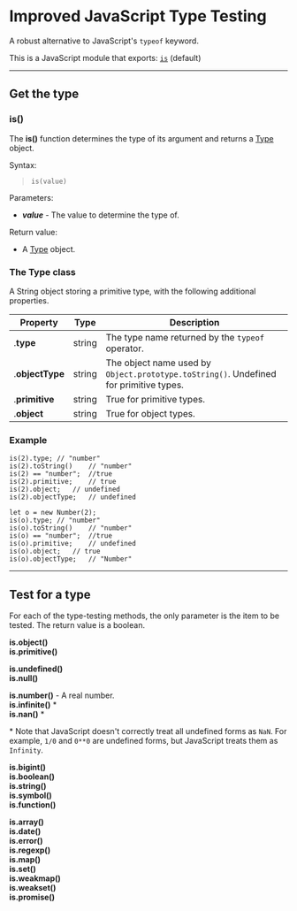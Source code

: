 # Improved JavaScript Type Testing
A robust alternative to JavaScript's `typeof` keyword.

This is a JavaScript module that exports: [`is`](#is) (default)

---


## Get the type

### is()

The **is()** function determines the type of its argument and returns a [Type](#the-type-class) object.

Syntax:
> `is(value)`

Parameters:
- ***value*** - The value to determine the type of.

Return value:
- A [Type](#the-type-class) object.

### The Type class

A String object storing a primitive type, with the following additional properties.

| Property        | Type   | Description
| - | - | -
| .**type**       | string | The type name returned by the `typeof` operator.
| .**objectType** | string | The object name used by `Object.prototype.toString()`. Undefined for primitive types.
| .**primitive**  | string | True for primitive types.
| .**object**     | string | True for object types.

### Example

```
is(2).type;	// "number"
is(2).toString()	// "number"
is(2) == "number";	//true
is(2).primitive;	// true
is(2).object;	// undefined
is(2).objectType;	// undefined

let o = new Number(2);
is(o).type;	// "number"
is(o).toString()	// "number"
is(o) == "number";	//true
is(o).primitive;	// undefined
is(o).object;	// true
is(o).objectType;	// "Number"
```

---


## Test for a type

For each of the type-testing methods, the only parameter is the item to be tested. The return value is a boolean.

**is.object()**  
**is.primitive()**  

**is.undefined()**  
**is.null()**  

**is.number()** - A real number.  
**is.infinite()** \*  
**is.nan()** \*  

\* Note that JavaScript doesn't correctly treat all undefined forms as `NaN`. For example, `1/0` and `0**0` are undefined forms, but JavaScript treats them as `Infinity`.  

**is.bigint()**  
**is.boolean()**  
**is.string()**  
**is.symbol()**  
**is.function()**  

**is.array()**  
**is.date()**  
**is.error()**  
**is.regexp()**  
**is.map()**  
**is.set()**  
**is.weakmap()**  
**is.weakset()**  
**is.promise()**  
